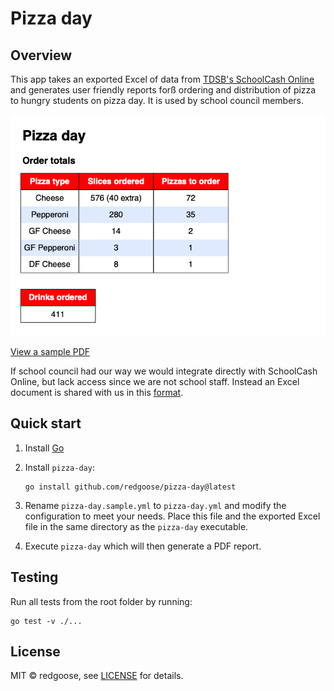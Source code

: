 # Pizza day

## Overview

This app takes an exported Excel of data from [TDSB's SchoolCash Online](https://tdsb.schoolcashonline.com/) and generates user friendly reports forß ordering and distribution of pizza to hungry students on pizza day. It is used by school council members.

![Sample PDF](docs/resources/pizza_day.png)

[View a sample PDF](https://github.com/redgoose/pizza-day/raw/main/docs/resources/pizza_day.pdf)

If school council had our way we would integrate directly with SchoolCash Online, but lack access since we are not school staff. Instead an Excel document is shared with us in this [format](https://github.com/redgoose/pizza-day/raw/main/docs/resources/pizza_day.xlsx).

## Quick start

1. Install [Go](https://golang.org/doc/install)
2. Install `pizza-day`:

	```
	go install github.com/redgoose/pizza-day@latest
	```
3. Rename `pizza-day.sample.yml` to `pizza-day.yml` and modify the configuration to meet your needs. Place this file and the exported Excel file in the same directory as the `pizza-day` executable.
4. Execute `pizza-day` which will then generate a PDF report.

## Testing

Run all tests from the root folder by running:

```
go test -v ./...
```

## License

MIT © redgoose, see [LICENSE](https://github.com/redgoose/pizza-day/blob/main/LICENSE) for details.